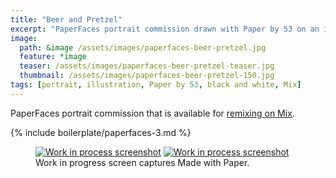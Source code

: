 ```yaml
---
title: "Beer and Pretzel"
excerpt: "PaperFaces portrait commission drawn with Paper by 53 on an iPad."
image: 
  path: &image /assets/images/paperfaces-beer-pretzel.jpg 
  feature: *image
  teaser: /assets/images/paperfaces-beer-pretzel-teaser.jpg
  thumbnail: /assets/images/paperfaces-beer-pretzel-150.jpg
tags: [portrait, illustration, Paper by 53, black and white, Mix]
---
```


PaperFaces portrait commission that is available for [remixing on Mix](https://mix.fiftythree.com/11098-Michael-Rose/147204).

{% include boilerplate/paperfaces-3.md %}

<figure class="half">
  <a href="{{ site.url }}/assets/images/paperfaces-beer-pretzel-process-1-lg.jpg"><img src="{{ site.url }}/assets/images/paperfaces-beer-pretzel-process-1-600.jpg" alt="Work in process screenshot"></a>
  <a href="{{ site.url }}/assets/images/paperfaces-beer-pretzel-lg.jpg"><img src="{{ site.url }}/assets/images/paperfaces-beer-pretzel-process-2-600.jpg" alt="Work in process screenshot"></a>
  <figcaption>Work in progress screen captures Made with Paper.</figcaption>
</figure>
